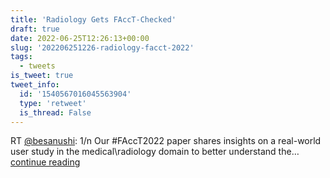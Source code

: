 ```yaml
---
title: 'Radiology Gets FAccT-Checked'
draft: true
date: 2022-06-25T12:26:13+00:00
slug: '202206251226-radiology-facct-2022'
tags:
  - tweets
is_tweet: true
tweet_info:
  id: '1540567016045563904'
  type: 'retweet'
  is_thread: False
---
```




RT [@besanushi](https://x.com/besanushi): 1/n Our #FAccT2022 paper shares insights on a real-world user study in the medical\radiology domain to better understand the… [continue reading](https://x.com/sytelus/status/1540567016045563904)
